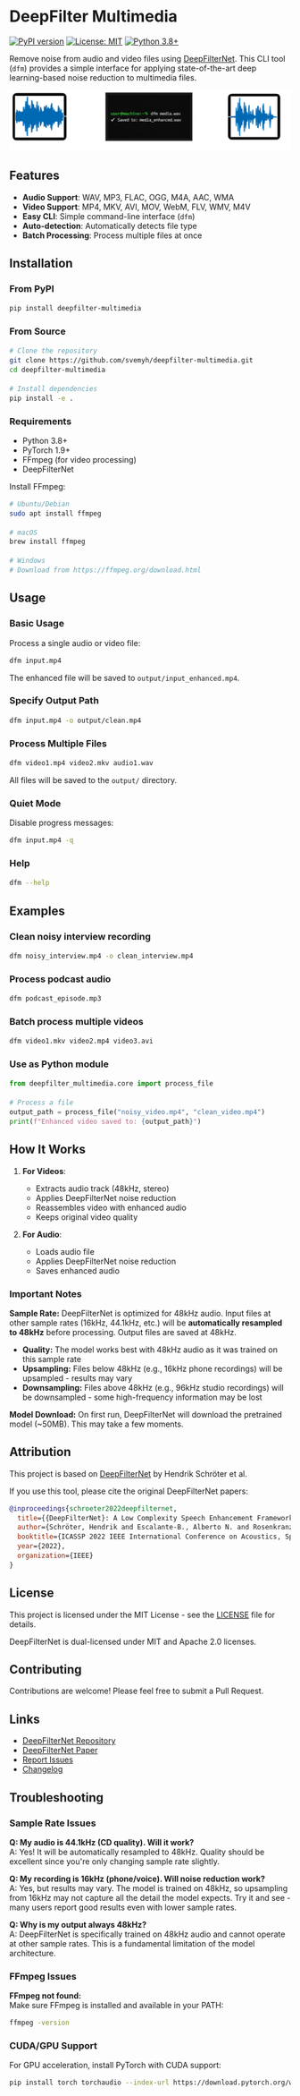# DeepFilter Multimedia

[![PyPI version](https://img.shields.io/pypi/v/deepfilter-multimedia.svg)](https://pypi.org/project/deepfilter-multimedia/)
[![License: MIT](https://img.shields.io/badge/License-MIT-yellow.svg)](https://opensource.org/licenses/MIT)
[![Python 3.8+](https://img.shields.io/badge/python-3.8+-blue.svg)](https://www.python.org/downloads/)

Remove noise from audio and video files using [DeepFilterNet](https://github.com/Rikorose/DeepFilterNet). This CLI tool (`dfm`) provides a simple interface for applying state-of-the-art deep learning-based noise reduction to multimedia files.

<div align="center">
  <img src="docs/assets/dfm-visualizer.png" alt="DFM Visualizer">
</div>

## Features

- **Audio Support**: WAV, MP3, FLAC, OGG, M4A, AAC, WMA
- **Video Support**: MP4, MKV, AVI, MOV, WebM, FLV, WMV, M4V
- **Easy CLI**: Simple command-line interface (`dfm`)
- **Auto-detection**: Automatically detects file type
- **Batch Processing**: Process multiple files at once

## Installation

### From PyPI

```bash
pip install deepfilter-multimedia
```

### From Source
```bash
# Clone the repository
git clone https://github.com/svemyh/deepfilter-multimedia.git
cd deepfilter-multimedia

# Install dependencies
pip install -e .
```

### Requirements

- Python 3.8+
- PyTorch 1.9+
- FFmpeg (for video processing)
- DeepFilterNet

Install FFmpeg:
```bash
# Ubuntu/Debian
sudo apt install ffmpeg

# macOS
brew install ffmpeg

# Windows
# Download from https://ffmpeg.org/download.html
```

## Usage

### Basic Usage

Process a single audio or video file:

```bash
dfm input.mp4
```

The enhanced file will be saved to `output/input_enhanced.mp4`.

### Specify Output Path

```bash
dfm input.mp4 -o output/clean.mp4
```

### Process Multiple Files

```bash
dfm video1.mp4 video2.mkv audio1.wav
```

All files will be saved to the `output/` directory.

### Quiet Mode

Disable progress messages:

```bash
dfm input.mp4 -q
```

### Help

```bash
dfm --help
```

## Examples

### Clean noisy interview recording
```bash
dfm noisy_interview.mp4 -o clean_interview.mp4
```

### Process podcast audio
```bash
dfm podcast_episode.mp3
```

### Batch process multiple videos
```bash
dfm video1.mkv video2.mp4 video3.avi
```

### Use as Python module
```python
from deepfilter_multimedia.core import process_file

# Process a file
output_path = process_file("noisy_video.mp4", "clean_video.mp4")
print(f"Enhanced video saved to: {output_path}")
```

## How It Works

1. **For Videos**:
   - Extracts audio track (48kHz, stereo)
   - Applies DeepFilterNet noise reduction
   - Reassembles video with enhanced audio
   - Keeps original video quality

2. **For Audio**:
   - Loads audio file
   - Applies DeepFilterNet noise reduction
   - Saves enhanced audio

### Important Notes

**Sample Rate:** DeepFilterNet is optimized for 48kHz audio. Input files at other sample rates (16kHz, 44.1kHz, etc.) will be **automatically resampled to 48kHz** before processing. Output files are saved at 48kHz.

- **Quality:** The model works best with 48kHz audio as it was trained on this sample rate
- **Upsampling:** Files below 48kHz (e.g., 16kHz phone recordings) will be upsampled - results may vary
- **Downsampling:** Files above 48kHz (e.g., 96kHz studio recordings) will be downsampled - some high-frequency information may be lost

**Model Download:** On first run, DeepFilterNet will download the pretrained model (~50MB). This may take a few moments.

## Attribution

This project is based on [DeepFilterNet](https://github.com/Rikorose/DeepFilterNet) by Hendrik Schröter et al.

If you use this tool, please cite the original DeepFilterNet papers:

```bibtex
@inproceedings{schroeter2022deepfilternet,
  title={{DeepFilterNet}: A Low Complexity Speech Enhancement Framework for Full-Band Audio based on Deep Filtering},
  author={Schröter, Hendrik and Escalante-B., Alberto N. and Rosenkranz, Tobias and Maier, Andreas},
  booktitle={ICASSP 2022 IEEE International Conference on Acoustics, Speech and Signal Processing (ICASSP)},
  year={2022},
  organization={IEEE}
}
```

## License

This project is licensed under the MIT License - see the [LICENSE](LICENSE) file for details.

DeepFilterNet is dual-licensed under MIT and Apache 2.0 licenses.

## Contributing

Contributions are welcome! Please feel free to submit a Pull Request.

## Links

- [DeepFilterNet Repository](https://github.com/Rikorose/DeepFilterNet)
- [DeepFilterNet Paper](https://arxiv.org/abs/2110.05588)
- [Report Issues](https://github.com/svemyh/deepfilter-multimedia/issues)
- [Changelog](CHANGELOG.md)

## Troubleshooting

### Sample Rate Issues

**Q: My audio is 44.1kHz (CD quality). Will it work?**  
A: Yes! It will be automatically resampled to 48kHz. Quality should be excellent since you're only changing sample rate slightly.

**Q: My recording is 16kHz (phone/voice). Will noise reduction work?**  
A: Yes, but results may vary. The model is trained on 48kHz, so upsampling from 16kHz may not capture all the detail the model expects. Try it and see - many users report good results even with lower sample rates.

**Q: Why is my output always 48kHz?**  
A: DeepFilterNet is specifically trained on 48kHz audio and cannot operate at other sample rates. This is a fundamental limitation of the model architecture.

### FFmpeg Issues

**FFmpeg not found:**  
Make sure FFmpeg is installed and available in your PATH:
```bash
ffmpeg -version
```

### CUDA/GPU Support

For GPU acceleration, install PyTorch with CUDA support:
```bash
pip install torch torchaudio --index-url https://download.pytorch.org/whl/cu118
```
